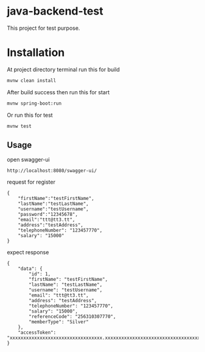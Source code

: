 # java-backend-test

This project for test purpose.

# Installation

At project directory terminal run this for build
```bash 
mvnw clean install
```
After build success then run this for start
```bash
mvnw spring-boot:run
```
Or run this for test
```bash
mvnw test
```

## Usage

open swagger-ui
```
http://localhost:8080/swagger-ui/
```
request for register
```
{
    "firstName":"testFirstName",
    "lastName":"testLastName",
    "username":"testUsername",
    "password":"12345678",
    "email":"ttt@tt3.tt",
    "address":"testAddress",
    "telephoneNumber": "123457770",
    "salary": "15000"
}
```
expect response
```
{
    "data": {
        "id": 1,
        "firstName": "testFirstName",
        "lastName": "testLastName",
        "username": "testUsername",
        "email": "ttt@tt3.tt",
        "address": "testAddress",
        "telephoneNumber": "123457770",
        "salary": "15000",
        "referenceCode": "256310307770",
        "memberType": "Silver"
    },
    "accessToken": "xxxxxxxxxxxxxxxxxxxxxxxxxxxxxxxxxx.xxxxxxxxxxxxxxxxxxxxxxxxxxxxxxxxxxxx.xxxxxxxxxxxxxxxxxxxxxxxxxxxxxxxxxxxxxx"
}
```


